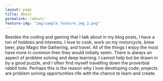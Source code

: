 ```yaml
---
layout: page
title: About
permalink: /about/
feature-img: "img/sample_feature_img_2.png"
---
```


Besides the coding and gaming that I talk about in my blog posts, I have a ton of hobbies and interests. I love to cook, work on my motorcycle, brew beer, play Magic the Gathering, and travel. All of the things I enjoy the most have more in common then they would initially seem. There is always an aspect of problem solving and deep learning. I cannot help but be drawn in by a good puzzle, and I often find myself travelling down the proverbial rabbit hole. Perhaps this is the reason why I love developing code; projects are problem solving opportunities rife with the chance to learn and create. 